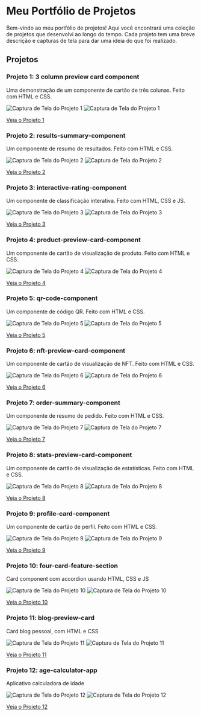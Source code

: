 # Meu Portfólio de Projetos

Bem-vindo ao meu portfólio de projetos! Aqui você encontrará uma coleção de projetos que desenvolvi ao longo do tempo. Cada projeto tem uma breve descrição e capturas de tela para dar uma ideia do que foi realizado.

## Projetos

### Projeto 1: 3 column preview card component

Uma demonstração de um componente de cartão de três colunas. Feito com HTML e CSS.

![Captura de Tela do Projeto 1](3-column%20preview%20card%20component/public/screenshots/desktop-design.png)
![Captura de Tela do Projeto 1](3-column%20preview%20card%20component/public/screenshots/mobile-design.png)

[Veja o Projeto 1](3-column%20preview%20card%20component)

### Projeto 2: results-summary-component

Um componente de resumo de resultados. Feito com HTML e CSS.

![Captura de Tela do Projeto 2](results-summary-component/public/design/desktop-design.jpg)
![Captura de Tela do Projeto 2](results-summary-component/public/design/mobile-design.jpg)

[Veja o Projeto 2](results-summary-component)

### Projeto 3: interactive-rating-component

Um componente de classificação interativa. Feito com HTML, CSS e JS.

![Captura de Tela do Projeto 3](interactive-rating-component/public/design/desktop-design.jpg)
![Captura de Tela do Projeto 3](interactive-rating-component/public/design/mobile-design.jpg)

[Veja o Projeto 3](interactive-rating-component)

### Projeto 4: product-preview-card-component

Um componente de cartão de visualização de produto. Feito com HTML e CSS.

![Captura de Tela do Projeto 4](product-preview-card-component/public/design/desktop-design.jpg)
![Captura de Tela do Projeto 4](product-preview-card-component/public/design/mobile-design.jpg)

[Veja o Projeto 4](product-preview-card-component)

### Projeto 5: qr-code-component

Um componente de código QR. Feito com HTML e CSS.

![Captura de Tela do Projeto 5](qr-code-component/public/design/desktop-design.jpg)
![Captura de Tela do Projeto 5](qr-code-component/public/design/mobile-design.jpg)

[Veja o Projeto 5](qr-code-component)

### Projeto 6: nft-preview-card-component

Um componente de cartão de visualização de NFT. Feito com HTML e CSS.

![Captura de Tela do Projeto 6](nft-preview-card-component/public/design/desktop-design.jpg)
![Captura de Tela do Projeto 6](nft-preview-card-component/public/design/mobile-design.jpg)

[Veja o Projeto 6](nft-preview-card-component)

### Projeto 7: order-summary-component

Um componente de resumo de pedido. Feito com HTML e CSS.

![Captura de Tela do Projeto 7](order-summary-component/public/design/desktop-design.jpg)
![Captura de Tela do Projeto 7](order-summary-component/public/design/mobile-design.jpg)

[Veja o Projeto 7](order-summary-component)

### Projeto 8: stats-preview-card-component

Um componente de cartão de visualização de estatísticas. Feito com HTML e CSS.

![Captura de Tela do Projeto 8](stats-preview-card-component/public/design/desktop-design.jpg)
![Captura de Tela do Projeto 8](stats-preview-card-component/public/design/mobile-design.jpg)

[Veja o Projeto 8](stats-preview-card-component)

### Projeto 9: profile-card-component

Um componente de cartão de perfil. Feito com HTML e CSS.

![Captura de Tela do Projeto 9](profile-card-component/public/design/desktop-design.jpg)
![Captura de Tela do Projeto 9](profile-card-component/public/design/mobile-design.jpg)

[Veja o Projeto 9](profile-card-component)

### Projeto 10: four-card-feature-section

Card component com accordion usando HTML, CSS e JS

![Captura de Tela do Projeto 10](/faq-accordion/design/desktop-design.jpg)
![Captura de Tela do Projeto 10](/faq-accordion/design/mobile-design.jpg)

[Veja o Projeto 10](faq-accordion)

### Projeto 11: blog-preview-card

Card blog pessoal, com HTML e CSS

![Captura de Tela do Projeto 11](/blog-preview-card/design/desktop-design.jpg)
![Captura de Tela do Projeto 11](/blog-preview-card/design/mobile-design.jpg)

[Veja o Projeto 11](blog-preview-card)

### Projeto 12: age-calculator-app

Aplicativo calculadora de idade

![Captura de Tela do Projeto 12](/age-calculator-app/design/desktop-completed.jpg)
![Captura de Tela do Projeto 12](/age-calculator-app/design/mobile-design.jpg)

[Veja o Projeto 12](age-calculator-app)
